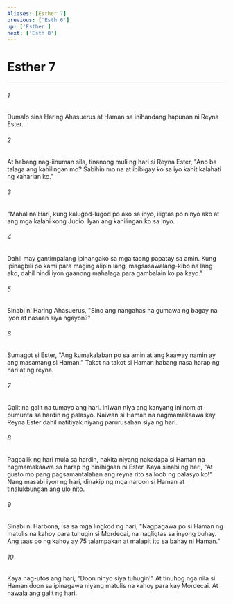```yaml
---
Aliases: [Esther 7]
previous: ['Esth 6']
up: ['Esther']
next: ['Esth 8']
---
```

# Esther 7

***

###### 1
Dumalo sina Haring Ahasuerus at Haman sa inihandang hapunan ni Reyna Ester. 

###### 2
At habang nag-iinuman sila, tinanong muli ng hari si Reyna Ester, "Ano ba talaga ang kahilingan mo? Sabihin mo na at ibibigay ko sa iyo kahit kalahati ng kaharian ko." 

###### 3
"Mahal na Hari, kung kalugod-lugod po ako sa inyo, iligtas po ninyo ako at ang mga kalahi kong Judio. Iyan ang kahilingan ko sa inyo. 

###### 4
Dahil may gantimpalang ipinangako sa mga taong papatay sa amin. Kung ipinagbili po kami para maging alipin lang, magsasawalang-kibo na lang ako, dahil hindi iyon gaanong mahalaga para gambalain ko pa kayo." 

###### 5
Sinabi ni Haring Ahasuerus, "Sino ang nangahas na gumawa ng bagay na iyon at nasaan siya ngayon?" 

###### 6
Sumagot si Ester, "Ang kumakalaban po sa amin at ang kaaway namin ay ang masamang si Haman." Takot na takot si Haman habang nasa harap ng hari at ng reyna. 

###### 7
Galit na galit na tumayo ang hari. Iniwan niya ang kanyang iniinom at pumunta sa hardin ng palasyo. Naiwan si Haman na nagmamakaawa kay Reyna Ester dahil natitiyak niyang parurusahan siya ng hari. 

###### 8
Pagbalik ng hari mula sa hardin, nakita niyang nakadapa si Haman na nagmamakaawa sa harap ng hinihigaan ni Ester. Kaya sinabi ng hari, "At gusto mo pang pagsamantalahan ang reyna rito sa loob ng palasyo ko!" Nang masabi iyon ng hari, dinakip ng mga naroon si Haman at tinalukbungan ang ulo nito. 

###### 9
Sinabi ni Harbona, isa sa mga lingkod ng hari, "Nagpagawa po si Haman ng matulis na kahoy para tuhugin si Mordecai, na nagligtas sa inyong buhay. Ang taas po ng kahoy ay 75 talampakan at malapit ito sa bahay ni Haman." 

###### 10
Kaya nag-utos ang hari, "Doon ninyo siya tuhugin!" At tinuhog nga nila si Haman doon sa ipinagawa niyang matulis na kahoy para kay Mordecai. At nawala ang galit ng hari.
